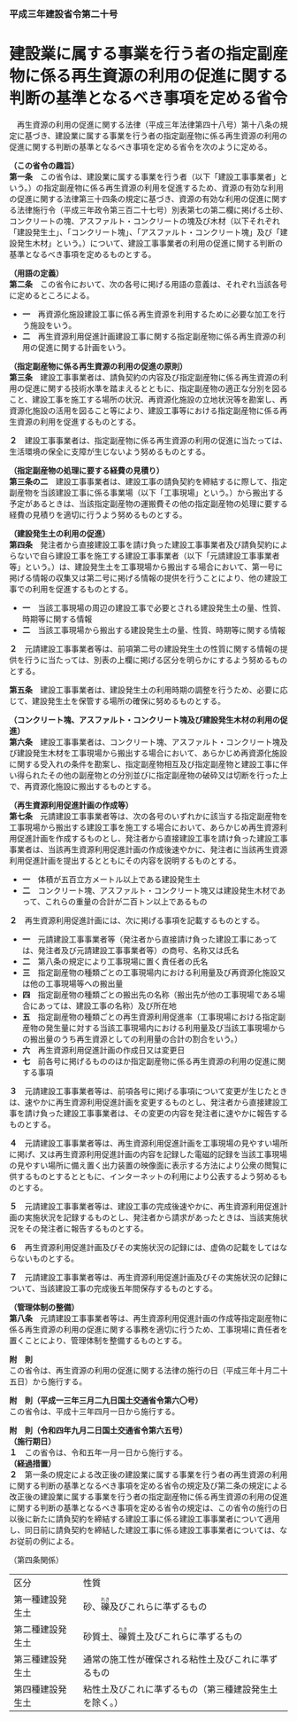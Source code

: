 ### 平成三年建設省令第二十号  
# 建設業に属する事業を行う者の指定副産物に係る再生資源の利用の促進に関する判断の基準となるべき事項を定める省令  
　再生資源の利用の促進に関する法律（平成三年法律第四十八号）第十八条の規定に基づき、建設業に属する事業を行う者の指定副産物に係る再生資源の利用の促進に関する判断の基準となるべき事項を定める省令を次のように定める。  
  
**（この省令の趣旨）**  
**第一条**　この省令は、建設業に属する事業を行う者（以下「建設工事事業者」という。）の指定副産物に係る再生資源の利用を促進するため、資源の有効な利用の促進に関する法律第三十四条の規定に基づき、資源の有効な利用の促進に関する法律施行令（平成三年政令第三百二十七号）別表第七の第二欄に掲げる土砂、コンクリートの塊、アスファルト・コンクリートの塊及び木材（以下それぞれ「建設発生土」、「コンクリート塊」、「アスファルト・コンクリート塊」及び「建設発生木材」という。）について、建設工事事業者の利用の促進に関する判断の基準となるべき事項を定めるものとする。  
  
**（用語の定義）**  
**第二条**　この省令において、次の各号に掲げる用語の意義は、それぞれ当該各号に定めるところによる。  
* **一**　再資源化施設建設工事に係る再生資源を利用するために必要な加工を行う施設をいう。  
* **二**　再生資源利用促進計画建設工事に関する指定副産物に係る再生資源の利用の促進に関する計画をいう。  
  
**（指定副産物に係る再生資源の利用の促進の原則）**  
**第三条**　建設工事事業者は、請負契約の内容及び指定副産物に係る再生資源の利用の促進に関する技術水準を踏まえるとともに、指定副産物の適正な分別を図ること、建設工事を施工する場所の状況、再資源化施設の立地状況等を勘案し、再資源化施設の活用を図ること等により、建設工事等における指定副産物に係る再生資源の利用を促進するものとする。  
  
**２**　建設工事事業者は、指定副産物に係る再生資源の利用の促進に当たっては、生活環境の保全に支障が生じないよう努めるものとする。  
  
**（指定副産物の処理に要する経費の見積り）**  
**第三条の二**　建設工事事業者は、建設工事の請負契約を締結するに際して、指定副産物を当該建設工事に係る事業場（以下「工事現場」という。）から搬出する予定があるときは、当該指定副産物の運搬費その他の指定副産物の処理に要する経費の見積りを適切に行うよう努めるものとする。  
  
**（建設発生土の利用の促進）**  
**第四条**　発注者から直接建設工事を請け負った建設工事事業者及び請負契約によらないで自ら建設工事を施工する建設工事事業者（以下「元請建設工事事業者等」という。）は、建設発生土を工事現場から搬出する場合において、第一号に掲げる情報の収集又は第二号に掲げる情報の提供を行うことにより、他の建設工事での利用を促進するものとする。  
* **一**　当該工事現場の周辺の建設工事で必要とされる建設発生土の量、性質、時期等に関する情報  
* **二**　当該工事現場から搬出する建設発生土の量、性質、時期等に関する情報  
  
**２**　元請建設工事事業者等は、前項第二号の建設発生土の性質に関する情報の提供を行うに当たっては、別表の上欄に掲げる区分を明らかにするよう努めるものとする。  
  
**第五条**　建設工事事業者は、建設発生土の利用時期の調整を行うため、必要に応じて、建設発生土を保管する場所の確保に努めるものとする。  
  
**（コンクリート塊、アスファルト・コンクリート塊及び建設発生木材の利用の促進）**  
**第六条**　建設工事事業者は、コンクリート塊、アスファルト・コンクリート塊及び建設発生木材を工事現場から搬出する場合において、あらかじめ再資源化施設に関する受入れの条件を勘案し、指定副産物相互及び指定副産物と建設工事に伴い得られたその他の副産物との分別並びに指定副産物の破砕又は切断を行った上で、再資源化施設に搬出するものとする。  
  
**（再生資源利用促進計画の作成等）**  
**第七条**　元請建設工事事業者等は、次の各号のいずれかに該当する指定副産物を工事現場から搬出する建設工事を施工する場合において、あらかじめ再生資源利用促進計画を作成するものとし、発注者から直接建設工事を請け負った建設工事事業者は、当該再生資源利用促進計画の作成後速やかに、発注者に当該再生資源利用促進計画を提出するとともにその内容を説明するものとする。  
* **一**　体積が五百立方メートル以上である建設発生土  
* **二**　コンクリート塊、アスファルト・コンクリート塊又は建設発生木材であって、これらの重量の合計が二百トン以上であるもの  
  
**２**　再生資源利用促進計画には、次に掲げる事項を記載するものとする。  
* **一**　元請建設工事事業者等（発注者から直接請け負った建設工事にあっては、発注者及び元請建設工事事業者等）の商号、名称又は氏名  
* **二**　第八条の規定により工事現場に置く責任者の氏名  
* **三**　指定副産物の種類ごとの工事現場内における利用量及び再資源化施設又は他の工事現場等への搬出量  
* **四**　指定副産物の種類ごとの搬出先の名称（搬出先が他の工事現場である場合にあっては、建設工事の名称）及び所在地  
* **五**　指定副産物の種類ごとの再生資源利用促進率（工事現場における指定副産物の発生量に対する当該工事現場内における利用量及び当該工事現場からの搬出量のうち再生資源としての利用量の合計の割合をいう。）  
* **六**　再生資源利用促進計画の作成日又は変更日  
* **七**　前各号に掲げるもののほか指定副産物に係る再生資源の利用の促進に関する事項  
  
**３**　元請建設工事事業者等は、前項各号に掲げる事項について変更が生じたときは、速やかに再生資源利用促進計画を変更するものとし、発注者から直接建設工事を請け負った建設工事事業者は、その変更の内容を発注者に速やかに報告するものとする。  
  
**４**　元請建設工事事業者等は、再生資源利用促進計画を工事現場の見やすい場所に掲げ、又は再生資源利用促進計画の内容を記録した電磁的記録を当該工事現場の見やすい場所に備え置く出力装置の映像面に表示する方法により公衆の閲覧に供するものとするとともに、インターネットの利用により公表するよう努めるものとする。  
  
**５**　元請建設工事事業者等は、建設工事の完成後速やかに、再生資源利用促進計画の実施状況を記録するものとし、発注者から請求があったときは、当該実施状況をその発注者に報告するものとする。  
  
**６**　再生資源利用促進計画及びその実施状況の記録には、虚偽の記載をしてはならないものとする。  
  
**７**　元請建設工事事業者等は、再生資源利用促進計画及びその実施状況の記録について、当該建設工事の完成後五年間保存するものとする。  
  
**（管理体制の整備）**  
**第八条**　元請建設工事事業者等は、再生資源利用促進計画の作成等指定副産物に係る再生資源の利用の促進に関する事務を適切に行うため、工事現場に責任者を置くことにより、管理体制を整備するものとする。  
  
**附　則**  
この省令は、再生資源の利用の促進に関する法律の施行の日（平成三年十月二十五日）から施行する。  
  
**附　則（平成一三年三月二九日国土交通省令第六〇号）**  
この省令は、平成十三年四月一日から施行する。  
  
**附　則（令和四年九月二日国土交通省令第六五号）**  
**（施行期日）**  
**１**　この省令は、令和五年一月一日から施行する。  
**（経過措置）**  
**２**　第一条の規定による改正後の建設業に属する事業を行う者の再生資源の利用に関する判断の基準となるべき事項を定める省令の規定及び第二条の規定による改正後の建設業に属する事業を行う者の指定副産物に係る再生資源の利用の促進に関する判断の基準となるべき事項を定める省令の規定は、この省令の施行の日以後に新たに請負契約を締結する建設工事に係る建設工事事業者について適用し、同日前に請負契約を締結した建設工事に係る建設工事事業者については、なお従前の例による。  
  
（第四条関係）  

|||  
| --- | --- |  
|区分|性質|  
|第一種建設発生土|砂、<ruby>礫<rt>れき</rt></ruby>及びこれらに準ずるもの|  
|第二種建設発生土|砂質土、<ruby>礫<rt>れき</rt></ruby>質土及びこれらに準ずるもの|  
|第三種建設発生土|通常の施工性が確保される粘性土及びこれに準ずるもの|  
|第四種建設発生土|粘性土及びこれに準ずるもの（第三種建設発生土を除く。）|  
  
